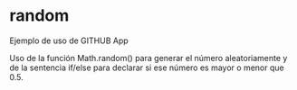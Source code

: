 # random
Ejemplo de uso de GITHUB App

Uso de la función Math.random() para generar el número aleatoriamente y de la sentencia if/else para declarar si ese número es mayor o menor que 0.5.
